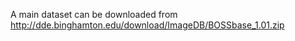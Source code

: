 A main dataset can be downloaded from http://dde.binghamton.edu/download/ImageDB/BOSSbase_1.01.zip

